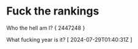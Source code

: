 # Fuck the rankings

Who the hell am I?
{ 2447248 }

What fucking year is it?
[ 2024-07-29T01:40:31Z ]
